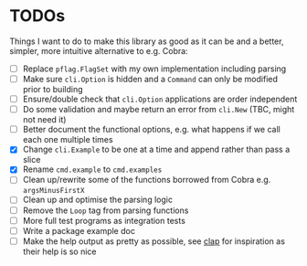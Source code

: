 # TODOs

Things I want to do to make this library as good as it can be and a better, simpler, more intuitive alternative to e.g. Cobra:

- [ ] Replace `pflag.FlagSet` with my own implementation including parsing
- [ ] Make sure `cli.Option` is hidden and a `Command` can only be modified prior to building
- [ ] Ensure/double check that `cli.Option` applications are order independent
- [ ] Do some validation and maybe return an error from `cli.New` (TBC, might not need it)
- [ ] Better document the functional options, e.g. what happens if we call each one multiple times
- [x] Change `cli.Example` to be one at a time and append rather than pass a slice
- [x] Rename `cmd.example` to `cmd.examples`
- [ ] Clean up/rewrite some of the functions borrowed from Cobra e.g. `argsMinusFirstX`
- [ ] Clean up and optimise the parsing logic
- [ ] Remove the `Loop` tag from parsing functions
- [ ] More full test programs as integration tests
- [ ] Write a package example doc
- [ ] Make the help output as pretty as possible, see [clap] for inspiration as their help is so nice

[clap]: https://github.com/clap-rs/clap

